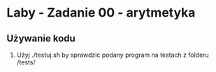 # Laby - Zadanie 00 - arytmetyka

## Używanie kodu
1. Użyj ./testuj.sh by sprawdzić podany program na testach z folderu /tests/

